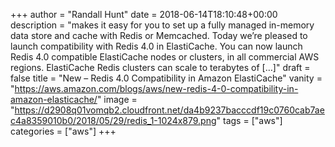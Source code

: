 +++
author = "Randall Hunt"
date = 2018-06-14T18:10:48+00:00
description = "makes it easy for you to set up a fully managed in-memory data store and cache with Redis or Memcached. Today we’re pleased to launch compatibility with Redis 4.0 in ElastiCache. You can now launch Redis 4.0 compatible ElastiCache nodes or clusters, in all commercial AWS regions. ElastiCache Redis clusters can scale to terabytes of […]"
draft = false
title = "New – Redis 4.0 Compatibility in Amazon ElastiCache"
vanity = "https://aws.amazon.com/blogs/aws/new-redis-4-0-compatibility-in-amazon-elasticache/"
image = "https://d2908q01vomqb2.cloudfront.net/da4b9237bacccdf19c0760cab7aec4a8359010b0/2018/05/29/redis_1-1024x879.png"
tags = ["aws"]
categories = ["aws"]
+++
